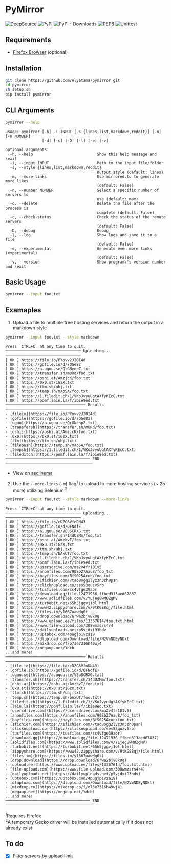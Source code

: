 # PyMirror

[![DeepSource](https://static.deepsource.io/deepsource-badge-light-mini.svg)](https://deepsource.io/gh/Alyetama/pymirror/?ref=repository-badge) [![PyPI](https://img.shields.io/pypi/v/pymirror)](https://pypi.org/project/pymirror/) ![PyPI - Downloads](https://img.shields.io/pypi/dm/pymirror) [![PEP8](https://img.shields.io/badge/code%20style-pep8-green.svg)](https://www.python.org/dev/peps/pep-0008/) ![Unittest](https://github.com/Alyetama/pymirror/actions/workflows/python_tests.yaml/badge.svg)

## Requirements

- [Firefox Browser](https://www.mozilla.org/en-US/firefox/new/) (optional)

## Installation

```bash
git clone https://github.com/Alyetama/pymirror.git
cd pymirror
sh setup.sh
pip install pymirror
```

## CLI Arguments

```bash
pymirror --help
```

```
usage: pymirror [-h] -i INPUT [-s {lines,list,markdown,reddit}] [-m] [-n NUMBER]
                [-d] [-c] [-D] [-l] [-e] [-v]

optional arguments:
  -h, --help                            Show this help message and \exit
  -i, --input INPUT                     Path to the input file/folder
  -s, --style {lines,list,markdown,reddit}
                                        Output style (default: lines)
  -m, --more-links                      Use mirrored.to to generate more likes
                                        (default: False)
  -n, --number NUMBER                   Select a specific number of servers to
                                        use (default: max)
  -d, --delete                          Delete the file after the process is
                                        complete (default: False)
  -c, --check-status                    Check the status of the remote servers
                                        (default: False)
  -D, --debug                           Debug
  -l, --log                             Show logs and save it to a file
                                        (default: False)
  -e, --experimental                    Generate even more links (experimental)
                                        (default: False)
  -v, --version                         Show program\'s version number and \exit
```

## Basic Usage

```bash
pymirror --input foo.txt
```

## Examaples

1. Upload a file to multiple free hosting services and return the output in a markdown style

```bash
pymirror --input foo.txt --style markdown
```

```
Press `CTRL+C` at any time to quit.
───────────────────────────────── Uploading... ─────────────────────────────────
[ OK ] https://file.io/PYovv2JI0I4d
[ OK ] https://gofile.io/d/7QGe8z
[ OK ] https://a.uguu.se/QrGNenpZ.txt
[ OK ] https://transfer.sh/mURd/foo.txt
[ OK ] https://oshi.at/AmzjcK/foo.txt
[ OK ] https://0x0.st/iGzX.txt
[ OK ] https://ttm.sh/uhj.txt
[ OK ] https://temp.sh/mXoSA/foo.txt
[ OK ] https://1.filedit.ch/1/VKoJvyuUgtAXfyKEcC.txt
[ OK ] https://pomf.lain.la/f/ibie9ed.txt
─────────────────────────────────── Results ────────────────────────────────────
- [fileio](https://file.io/PYovv2JI0I4d)
- [gofile](https://gofile.io/d/7QGe8z)
- [uguu](https://a.uguu.se/QrGNenpZ.txt)
- [transfersh](https://transfer.sh/mURd/foo.txt)
- [oshi](https://oshi.at/AmzjcK/foo.txt)
- [0x0](https://0x0.st/iGzX.txt)
- [ttm](https://ttm.sh/uhj.txt)
- [filepush](https://temp.sh/mXoSA/foo.txt)
- [tempsh](https://1.filedit.ch/1/VKoJvyuUgtAXfyKEcC.txt)
- [fileditch](https://pomf.lain.la/f/ibie9ed.txt)
───────────────────────────────────── END ──────────────────────────────────────
```

- View on [asciinema](https://asciinema.org/a/Rg1w7TPrjw9RBi7QTowr9158D?t=3)

2. Use the `--more-links` (`-m`) flag<sup>1</sup> to upload to more hosting services (~ 25 more) utilizing Selenium<sup>
   2</sup>

```bash
pymirror --input foo.txt --style markdown --more-links
```

```
Press `CTRL+C` at any time to quit.
───────────────────────────────── Uploading... ─────────────────────────────────
[ OK ] https://file.io/eDZG6VfnDN43
[ OK ] https://gofile.io/d/QFNdfE
[ OK ] https://a.uguu.se/VEuSCRXG.txt
[ OK ] https://transfer.sh/14dUZMm/foo.txt
[ OK ] https://oshi.at/AmzkvT/foo.txt
[ OK ] https://0x0.st/iGzX.txt
[ OK ] https://ttm.sh/uhj.txt
[ OK ] https://temp.sh/bAxUT/foo.txt
[ OK ] https://1.filedit.ch/1/VKoJvyuUgtAXfyKEcC.txt
[ OK ] https://pomf.lain.la/f/ibie9ed.txt
[ OK ] https://usersdrive.com/ma2v4fr181v5
[ OK ] https://anonfiles.com/90Sb27Aau8/foo_txt
[ OK ] https://bayfiles.com/BfS025Acuc/foo_txt
[ OK ] https://1fichier.com/?tao8ogg2lyz3n3zh0psn
[ OK ] https://clicknupload.co/ses53quzv5rb
[ OK ] https://tusfiles.com/sc4vfge39aor
[ OK ] https://download.gg/file-12471936_ffbed313aed67837
[ OK ] https://www.solidfiles.com/v/YLjeg8wM8ZgMV
[ OK ] https://turbobit.net/65h5jggvj1ol.html
[ OK ] https://www42.zippyshare.com/v/9tKGS8qj/file.html
[ OK ] https://files.im/y1667uawdq6t
[ OK ] https://drop.download/6rwa2bjv8x0g
[ OK ] https://www.upload.ee/files/13367614/foo.txt.html
[ OK ] https://www.file-upload.com/308wmzsrs4r4
[ OK ] https://dailyuploads.net/p5vjdxt93hdv
[ OK ] https://uptobox.com/4pugjp1vza19
[ OK ] https://dlupload.com/Download/file/N2VmNDEyNDkt
[ OK ] https://mixdrop.co/f/o73e7316h49wj4
[ OK ] https://megaup.net/Ydcb
...and more!
─────────────────────────────────── Results ────────────────────────────────────
- [file.io](https://file.io/eDZG6VfnDN43)
- [gofile.io](https://gofile.io/d/QFNdfE)
- [uguu.se](https://a.uguu.se/VEuSCRXG.txt)
- [transfer.sh](https://transfer.sh/14dUZMm/foo.txt)
- [oshi.at](https://oshi.at/AmzkvT/foo.txt)
- [0x0.st](https://0x0.st/iGzX.txt)
- [ttm.sh](https://ttm.sh/uhj.txt)
- [temp.sh](https://temp.sh/bAxUT/foo.txt)
- [filedit.ch](https://1.filedit.ch/1/VKoJvyuUgtAXfyKEcC.txt)
- [lain.la](https://pomf.lain.la/f/ibie9ed.txt)
- [usersdrive.com](https://usersdrive.com/ma2v4fr181v5)
- [anonfiles.com](https://anonfiles.com/90Sb27Aau8/foo_txt)
- [bayfiles.com](https://bayfiles.com/BfS025Acuc/foo_txt)
- [1fichier.com](https://1fichier.com/?tao8ogg2lyz3n3zh0psn)
- [clicknupload.co](https://clicknupload.co/ses53quzv5rb)
- [tusfiles.com](https://tusfiles.com/sc4vfge39aor)
- [download.gg](https://download.gg/file-12471936_ffbed313aed67837)
- [solidfiles.com](https://www.solidfiles.com/v/YLjeg8wM8ZgMV)
- [turbobit.net](https://turbobit.net/65h5jggvj1ol.html)
- [zippyshare.com](https://www42.zippyshare.com/v/9tKGS8qj/file.html)
- [files.im](https://files.im/y1667uawdq6t)
- [drop.download](https://drop.download/6rwa2bjv8x0g)
- [upload.ee](https://www.upload.ee/files/13367614/foo.txt.html)
- [file-upload.com](https://www.file-upload.com/308wmzsrs4r4)
- [dailyuploads.net](https://dailyuploads.net/p5vjdxt93hdv)
- [uptobox.com](https://uptobox.com/4pugjp1vza19)
- [dlupload.com](https://dlupload.com/Download/file/N2VmNDEyNDkt)
- [mixdrop.co](https://mixdrop.co/f/o73e7316h49wj4)
- [megaup.net](https://megaup.net/Ydcb)
...and more!
───────────────────────────────────── END ──────────────────────────────────────
```

<sup>1</sup>Requires Firefox<br>
<sup>2</sup>A temporary Gecko driver will be installed automatically if it does not already exist

## To do

- [x]  ~~Filter servers by upload limit~~
